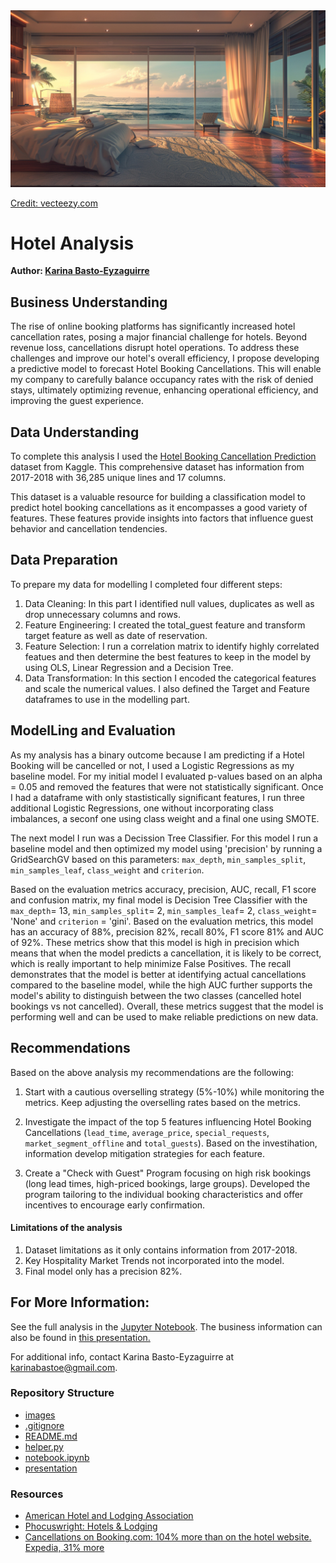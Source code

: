 <img src="images/hotel.jpg">

[Credit: vecteezy.com](https://www.vecteezy.com/photo/44153869-beautiful-interior-view-of-a-room-at-coastal)

# Hotel Analysis

**Author: <a href="https://www.linkedin.com/in/karina-basto-eyzaguirre-203a0445/"> Karina Basto-Eyzaguirre</a>**

## Business Understanding
The rise of online booking platforms has significantly increased hotel cancellation rates, posing a major financial challenge for hotels. Beyond revenue loss, cancellations disrupt hotel operations. To address these challenges and improve our hotel's overall efficiency, I propose developing a predictive model to forecast Hotel Booking Cancellations. This will enable my company to carefully balance occupancy rates with the risk of denied stays, ultimately optimizing revenue, enhancing operational efficiency, and improving the guest experience.

## Data Understanding
To complete this analysis I used the <a href="https://www.kaggle.com/datasets/youssefaboelwafa/hotel-booking-cancellation-prediction/data">Hotel Booking Cancellation Prediction</a> dataset from Kaggle. This comprehensive dataset has information from 2017-2018 with 36,285 unique lines and 17 columns. 

This dataset is a valuable resource for building a classification model to predict hotel booking cancellations as it encompasses a good variety of features. These features provide  insights into factors that influence guest behavior and cancellation tendencies. 

## Data Preparation
To prepare my data for modelling I completed four different steps: 

1. Data Cleaning: In this part I identified null values,  duplicates as well as drop unnecessary columns and rows.
2. Feature Engineering: I created the total_guest feature and transform target feature as well as date of reservation. 
3. Feature Selection: I run a correlation matrix to identify highly correlated featues and then determine the best features to keep in the model by using  OLS, Linear Regression and a Decision Tree.
4. Data Transformation: In this section I encoded the categorical features and scale the numerical values. I also defined the Target and Feature dataframes to use in the modelling part.

## ModelLing and Evaluation
As my analysis has a binary outcome because I am predicting if a Hotel Booking will be cancelled or not, I used a Logistic Regressions as my baseline model. For my initial model I evaluated p-values based on an alpha = 0.05 and removed the features that were not statistically significant. Once I had a dataframe with only stastistically significant features, I run three additional Logistic Regressions, one without incorporating class imbalances, a seconf one using class weight and a final one using SMOTE. 

The next model I run was a Decission Tree Classifier. For this model I run a baseline model and then optimized my model using 'precision' by running a GridSearchGV based on this parameters: `max_depth`, `min_samples_split`, `min_samples_leaf`, `class_weight` and `criterion`.

Based on the evaluation metrics accuracy, precision, AUC, recall, F1 score and confusion matrix, my final model is Decision Tree Classifier with the `max_depth`= 13, `min_samples_split`= 2, `min_samples_leaf`= 2, `class_weight`= 'None' and `criterion` = 'gini'. Based on the evaluation metrics, this model has an accuracy of 88%, precision 82%, recall 80%, F1 score 81% and AUC of 92%. These metrics show that this model is high in precision which means that when the model predicts a cancellation, it is likely to be correct, which is really important to help minimize False Positives. The recall demonstrates that the model is better at identifying actual cancellations compared to the baseline model, while the high AUC further supports the model's ability to distinguish between the two classes (cancelled hotel bookings vs not cancelled). Overall, these metrics suggest that the model is performing well and can be used to make reliable predictions on new data.

## Recommendations
Based on the above analysis my recommendations are the following:

1. Start with a cautious overselling strategy (5%-10%) while monitoring the metrics. Keep adjusting the overselling rates based on the metrics.
   
2. Investigate the impact of the top 5 features influencing Hotel Booking Cancellations (`lead_time`, `average_price`, `special_requests`, `market_segment_offline` and `total_guests`). Based on the investihation, information develop mitigation strategies for each feature.

3. Create a "Check with Guest" Program focusing on high risk bookings (long lead times, high-priced bookings, large groups). Developed the program tailoring to the individual booking characteristics and offer incentives to encourage early confirmation.

#### Limitations of the analysis
1. Dataset limitations as it only contains information from 2017-2018.
2. Key Hospitality Market Trends not incorporated into the model.
3. Final model only has a precision 82%.
   
## For More Information:
See the full analysis in the <a href="https://github.com/KBE25/hotel_analysis/blob/main/notebook.ipynb">Jupyter Notebook</a>.
The business information can also be found in <a href="">this presentation. </a>

For additional info, contact Karina Basto-Eyzaguirre at karinabastoe@gmail.com.

### Repository Structure
- <a href="https://github.com/KBE25/hotel_analysis/tree/main/images"> images </a>
- <a href="https://github.com/KBE25/hotel_analysis/blob/main/.gitignore"> .gitignore </a>
- <a href="https://github.com/KBE25/hotel_analysis/blob/main/README.md"> README.md </a>
- <a href="https://github.com/KBE25/hotel_analysis/blob/main/helper.py"> helper.py </a>
- <a href="https://github.com/KBE25/hotel_analysis/blob/main/notebook.ipynb"> notebook.ipynb </a>
- <a href=""> presentation </a>

### Resources
- <a href="https://www.ahla.com/">American Hotel and Lodging Association</a>
- <a href="https://www.phocuswright.com/Travel-Research/Hotels-Lodging">Phocuswright: Hotels & Lodging</a>
- <a href="https://www.mirai.com/blog/cancellations-on-booking-com-104-more-than-on-the-hotel-website-expedia-31-more/"> Cancellations on Booking.com: 104% more than on the hotel website. Expedia, 31% more</a>